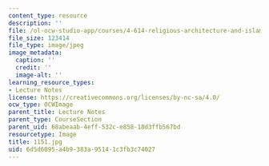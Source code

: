 ```yaml
---
content_type: resource
description: ''
file: /ol-ocw-studio-app/courses/4-614-religious-architecture-and-islamic-cultures-fall-2002/6d5d6095a4b9383a95141c3fb3c74027_1151.jpg
file_size: 123414
file_type: image/jpeg
image_metadata:
  caption: ''
  credit: ''
  image-alt: ''
learning_resource_types:
- Lecture Notes
license: https://creativecommons.org/licenses/by-nc-sa/4.0/
ocw_type: OCWImage
parent_title: Lecture Notes
parent_type: CourseSection
parent_uid: 68abeaab-4eff-532c-e858-18d3ffb567bd
resourcetype: Image
title: 1151.jpg
uid: 6d5d6095-a4b9-383a-9514-1c3fb3c74027
---
```

